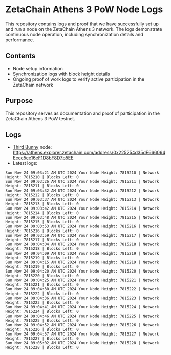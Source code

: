 # ZetaChain Athens 3 PoW Node Logs
This repository contains logs and proof that we have successfully set up and run a node on the ZetaChain Athens 3 network. The logs demonstrate continuous node operation, including synchronization details and performance.

## Contents
- Node setup information
- Synchronization logs with block height details
- Ongoing proof of work logs to verify active participation in the ZetaChain network

## Purpose
This repository serves as documentation and proof of participation in the ZetaChain Athens 3 PoW testnet.

## Logs

- [Third Bunny](https://thirdbunny.xyz/) node: https://athens.explorer.zetachain.com/address/0x225254d35dE666064Eccc5ce16eF1D8bF8D7b5EE
- Latest logs:
```
Sun Nov 24 09:03:21 AM UTC 2024 Your Node Height: 7815210 | Network Height: 7815210 | Blocks Left: 0
Sun Nov 24 09:03:26 AM UTC 2024 Your Node Height: 7815211 | Network Height: 7815211 | Blocks Left: 0
Sun Nov 24 09:03:32 AM UTC 2024 Your Node Height: 7815212 | Network Height: 7815212 | Blocks Left: 0
Sun Nov 24 09:03:37 AM UTC 2024 Your Node Height: 7815213 | Network Height: 7815213 | Blocks Left: 0
Sun Nov 24 09:03:42 AM UTC 2024 Your Node Height: 7815214 | Network Height: 7815214 | Blocks Left: 0
Sun Nov 24 09:03:48 AM UTC 2024 Your Node Height: 7815215 | Network Height: 7815215 | Blocks Left: 0
Sun Nov 24 09:03:53 AM UTC 2024 Your Node Height: 7815216 | Network Height: 7815216 | Blocks Left: 0
Sun Nov 24 09:03:59 AM UTC 2024 Your Node Height: 7815217 | Network Height: 7815217 | Blocks Left: 0
Sun Nov 24 09:04:04 AM UTC 2024 Your Node Height: 7815218 | Network Height: 7815218 | Blocks Left: 0
Sun Nov 24 09:04:09 AM UTC 2024 Your Node Height: 7815219 | Network Height: 7815219 | Blocks Left: 0
Sun Nov 24 09:04:15 AM UTC 2024 Your Node Height: 7815219 | Network Height: 7815219 | Blocks Left: 0
Sun Nov 24 09:04:20 AM UTC 2024 Your Node Height: 7815220 | Network Height: 7815220 | Blocks Left: 0
Sun Nov 24 09:04:25 AM UTC 2024 Your Node Height: 7815221 | Network Height: 7815221 | Blocks Left: 0
Sun Nov 24 09:04:30 AM UTC 2024 Your Node Height: 7815222 | Network Height: 7815222 | Blocks Left: 0
Sun Nov 24 09:04:36 AM UTC 2024 Your Node Height: 7815223 | Network Height: 7815223 | Blocks Left: 0
Sun Nov 24 09:04:41 AM UTC 2024 Your Node Height: 7815224 | Network Height: 7815224 | Blocks Left: 0
Sun Nov 24 09:04:46 AM UTC 2024 Your Node Height: 7815225 | Network Height: 7815225 | Blocks Left: 0
Sun Nov 24 09:04:52 AM UTC 2024 Your Node Height: 7815226 | Network Height: 7815226 | Blocks Left: 0
Sun Nov 24 09:04:57 AM UTC 2024 Your Node Height: 7815227 | Network Height: 7815227 | Blocks Left: 0
Sun Nov 24 09:05:02 AM UTC 2024 Your Node Height: 7815228 | Network Height: 7815228 | Blocks Left: 0
```
